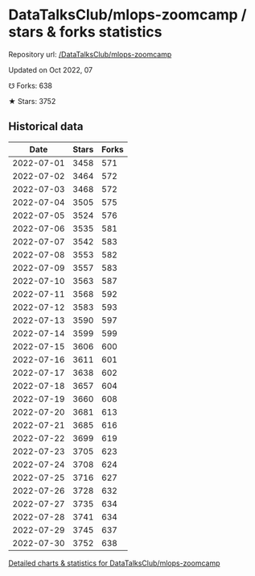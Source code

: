 # DataTalksClub/mlops-zoomcamp / stars & forks statistics

Repository url: [/DataTalksClub/mlops-zoomcamp](https://github.com/DataTalksClub/mlops-zoomcamp)

Updated on Oct 2022, 07

☋ Forks: 638

★ Stars: 3752

## Historical data
| Date | Stars | Forks |
|------|-------|-------|
| 2022-07-01 | 3458 | 571 | 
| 2022-07-02 | 3464 | 572 | 
| 2022-07-03 | 3468 | 572 | 
| 2022-07-04 | 3505 | 575 | 
| 2022-07-05 | 3524 | 576 | 
| 2022-07-06 | 3535 | 581 | 
| 2022-07-07 | 3542 | 583 | 
| 2022-07-08 | 3553 | 582 | 
| 2022-07-09 | 3557 | 583 | 
| 2022-07-10 | 3563 | 587 | 
| 2022-07-11 | 3568 | 592 | 
| 2022-07-12 | 3583 | 593 | 
| 2022-07-13 | 3590 | 597 | 
| 2022-07-14 | 3599 | 599 | 
| 2022-07-15 | 3606 | 600 | 
| 2022-07-16 | 3611 | 601 | 
| 2022-07-17 | 3638 | 602 | 
| 2022-07-18 | 3657 | 604 | 
| 2022-07-19 | 3660 | 608 | 
| 2022-07-20 | 3681 | 613 | 
| 2022-07-21 | 3685 | 616 | 
| 2022-07-22 | 3699 | 619 | 
| 2022-07-23 | 3705 | 623 | 
| 2022-07-24 | 3708 | 624 | 
| 2022-07-25 | 3716 | 627 | 
| 2022-07-26 | 3728 | 632 | 
| 2022-07-27 | 3735 | 634 | 
| 2022-07-28 | 3741 | 634 | 
| 2022-07-29 | 3745 | 637 | 
| 2022-07-30 | 3752 | 638 | 


[Detailed charts & statistics for DataTalksClub/mlops-zoomcamp](https://reviewgithub.com/rep/DataTalksClub/mlops-zoomcamp)
